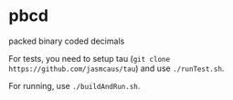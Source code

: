# pbcd
packed binary coded decimals

For tests, you need to setup tau (`git clone https://github.com/jasmcaus/tau`)
and use `./runTest.sh`.

For running, use `./buildAndRun.sh`.

